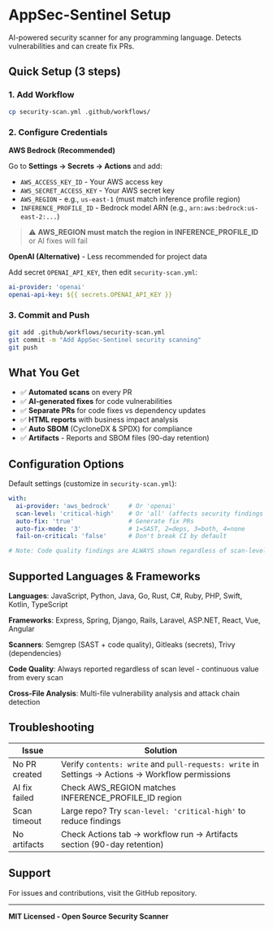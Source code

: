 # AppSec-Sentinel Setup

AI-powered security scanner for any programming language. Detects vulnerabilities and can create fix PRs.

## Quick Setup (3 steps)

### 1. Add Workflow
```bash
cp security-scan.yml .github/workflows/
```

### 2. Configure Credentials

**AWS Bedrock (Recommended)**

Go to **Settings → Secrets → Actions** and add:
- `AWS_ACCESS_KEY_ID` - Your AWS access key
- `AWS_SECRET_ACCESS_KEY` - Your AWS secret key
- `AWS_REGION` - e.g., `us-east-1` (must match inference profile region)
- `INFERENCE_PROFILE_ID` - Bedrock model ARN (e.g., `arn:aws:bedrock:us-east-2:...`)

> ⚠️ **AWS_REGION must match the region in INFERENCE_PROFILE_ID** or AI fixes will fail

**OpenAI (Alternative)** - Less recommended for project data

Add secret `OPENAI_API_KEY`, then edit `security-scan.yml`:
```yaml
ai-provider: 'openai'
openai-api-key: ${{ secrets.OPENAI_API_KEY }}
```

### 3. Commit and Push
```bash
git add .github/workflows/security-scan.yml
git commit -m "Add AppSec-Sentinel security scanning"
git push
```

## What You Get

- ✅ **Automated scans** on every PR
- ✅ **AI-generated fixes** for code vulnerabilities
- ✅ **Separate PRs** for code fixes vs dependency updates
- ✅ **HTML reports** with business impact analysis
- ✅ **Auto SBOM** (CycloneDX & SPDX) for compliance
- ✅ **Artifacts** - Reports and SBOM files (90-day retention)

## Configuration Options

Default settings (customize in `security-scan.yml`):
```yaml
with:
  ai-provider: 'aws_bedrock'     # Or 'openai'
  scan-level: 'critical-high'    # Or 'all' (affects security findings only)
  auto-fix: 'true'               # Generate fix PRs
  auto-fix-mode: '3'             # 1=SAST, 2=deps, 3=both, 4=none
  fail-on-critical: 'false'      # Don't break CI by default

# Note: Code quality findings are ALWAYS shown regardless of scan-level
```

## Supported Languages & Frameworks

**Languages**: JavaScript, Python, Java, Go, Rust, C#, Ruby, PHP, Swift, Kotlin, TypeScript

**Frameworks**: Express, Spring, Django, Rails, Laravel, ASP.NET, React, Vue, Angular

**Scanners**: Semgrep (SAST + code quality), Gitleaks (secrets), Trivy (dependencies)

**Code Quality**: Always reported regardless of scan level - continuous value from every scan

**Cross-File Analysis**: Multi-file vulnerability analysis and attack chain detection

## Troubleshooting

| Issue | Solution |
|-------|----------|
| No PR created | Verify `contents: write` and `pull-requests: write` in Settings → Actions → Workflow permissions |
| AI fix failed | Check AWS_REGION matches INFERENCE_PROFILE_ID region |
| Scan timeout | Large repo? Try `scan-level: 'critical-high'` to reduce findings |
| No artifacts | Check Actions tab → workflow run → Artifacts section (90-day retention) |

## Support

For issues and contributions, visit the GitHub repository.

---

**MIT Licensed - Open Source Security Scanner**
